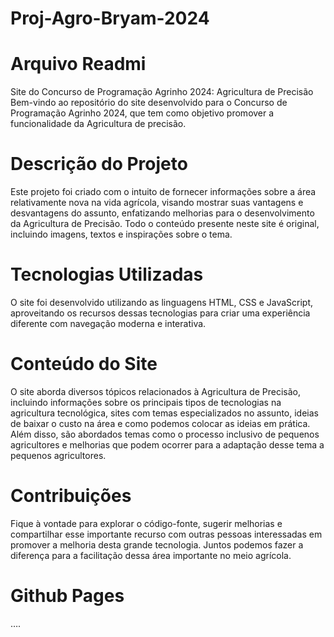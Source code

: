 # Proj-Agro-Bryam-2024

# Arquivo Readmi
Site do Concurso de Programação Agrinho 2024: Agricultura de Precisão
Bem-vindo ao repositório do site desenvolvido para o Concurso de Programação Agrinho 2024, que tem como objetivo promover a funcionalidade da Agricultura de precisão.
# Descrição do Projeto
Este projeto foi criado com o intuito de fornecer informações sobre a área relativamente nova na vida agrícola, visando mostrar suas vantagens e desvantagens do assunto, enfatizando melhorias para o desenvolvimento da Agricultura de Precisão. Todo o conteúdo presente neste site é original, incluindo imagens, textos e inspirações sobre o tema. 
# Tecnologias Utilizadas
O site foi desenvolvido utilizando as linguagens HTML, CSS e JavaScript, aproveitando os recursos dessas tecnologias para criar uma experiência diferente com navegação moderna e interativa.
# Conteúdo do Site
O site aborda diversos tópicos relacionados à Agricultura de Precisão, incluindo informações sobre os principais tipos de tecnologias na agricultura tecnológica, sites com temas especializados no assunto, ideias de baixar o custo na área e como podemos colocar as ideias em prática. Além disso, são abordados temas como o processo inclusivo de pequenos agricultores e melhorias que podem ocorrer para a adaptação desse tema a pequenos agricultores.
# Contribuições
Fique à vontade para explorar o código-fonte, sugerir melhorias e compartilhar esse importante recurso com outras pessoas interessadas em promover a melhoria desta grande tecnologia. 
Juntos podemos fazer a diferença para a facilitação dessa área importante no meio agrícola.
# Github Pages
….
